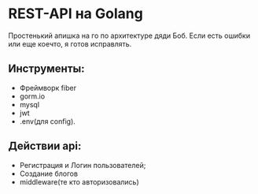 # REST-API на Golang

Простенький апишка на го по архитектуре дяди Боб. Если есть ошибки или еще коечто, я готов исправлять.
## Инструменты:
- Фреймворк fiber
- gorm.io
- mysql
- jwt
- .env(для config).
  
## Действии api:
- Регистрация и Логин пользователей;
- Создание блогов
- middleware(те кто авторизовались)

